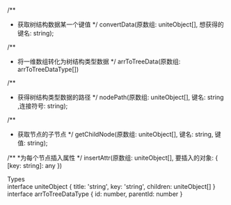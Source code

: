 /**
  * 获取树结构数据某一个键值
*/
convertData(原数组: uniteObject[],  想获得的键名: string);

/**
  * 将一维数组转化为树结构类型数据
*/
arrToTreeData(原数组: arrToTreeDataType[])

/**
  * 获得树结构类型数据的路径
*/
nodePath(原数组: uniteObject[], 键名: string ,连接符号: string);


/**
  * 获取节点的子节点
*/
getChildNode(原数组: uniteObject[], 键名: string, 键值: string);

/**
 *为每个节点插入属性
*/
insertAttr(原数组: uniteObject[], 要插入的对象: { [key: string]: any })


Types  
interface uniteObject {
  title: 'string',
  key: 'string',
  children:  uniteObject[]
}
interface arrToTreeDataType {
  id: number, parentId: number
}
